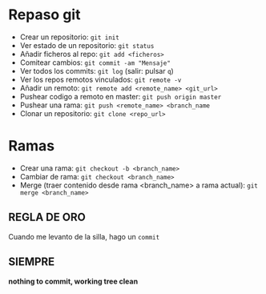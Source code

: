 # Repaso git

* Crear un repositorio: `git init`
* Ver estado de un repositorio: `git status`
* Añadir ficheros al repo: `git add <ficheros>`
* Comitear cambios: `git commit -am "Mensaje"`
* Ver todos los commits: `git log` (salir: pulsar `q`)
* Ver los repos remotos vinculados: `git remote -v`
* Añadir un remoto: `git remote add <remote_name> <git_url>`
* Pushear codigo a remoto en master: `git push origin master` 
* Pushear una rama: `git push <remote_name> <branch_name`
* Clonar un repositorio: `git clone <repo_url>`
  
# Ramas
* Crear una rama: `git checkout -b <branch_name>`
* Cambiar de rama: `git checkout <branch_name>`
* Merge (traer contenido desde rama <branch_name> a rama actual): `git merge <branch_name>`

## REGLA DE ORO

Cuando me levanto de la silla, hago un `commit`

## SIEMPRE
 **nothing to commit, working tree clean**